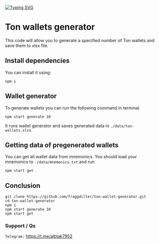 [![Typing SVG](https://readme-typing-svg.demolab.com?font=Raleway&weight=500&size=50&duration=3000&pause=1000&color=20F700&center=true&vCenter=true&width=640&height=90&lines=Ton+Wallet+Generator)](https://git.io/typing-svg)

# Ton wallets generator

This code will allow you to generate a specified number of Ton wallets and save them to xlsx file.

## Install dependencies

You can install it using:
```
npm i
```

## Wallet generator

To generate wallets you can run the following command in terminal
```
npm start generate 10
```

It runs wallet generator and saves generated data in `./data/ton-wallets.xlsx`

## Getting data of pregenerated wallets
You can get all wallet data from mnemonics. You should load your mnemonics to `./data/mnemonics.txt` and run
```
npm start get
```

## Conclusion
```
git clone https://github.com/fraggdiller/ton-wallet-generator.git
cd ton-wallet-generator
npm i
npm start generate 10
npm start get
```

### Support / Qs

`Telegram:` https://t.me/alblak7952